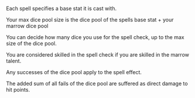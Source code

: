 Each spell specifies a base stat it is cast with.

Your max dice pool size is the dice pool of the spells base stat + your marrow dice pool

You can decide how many dice you use for the spell check, up to the max size of the dice pool.

You are considered skilled in the spell check if you are skilled in the marrow talent.

Any successes of the dice pool apply to the spell effect.

The added sum of all fails of the dice pool are suffered as direct damage to hit points.